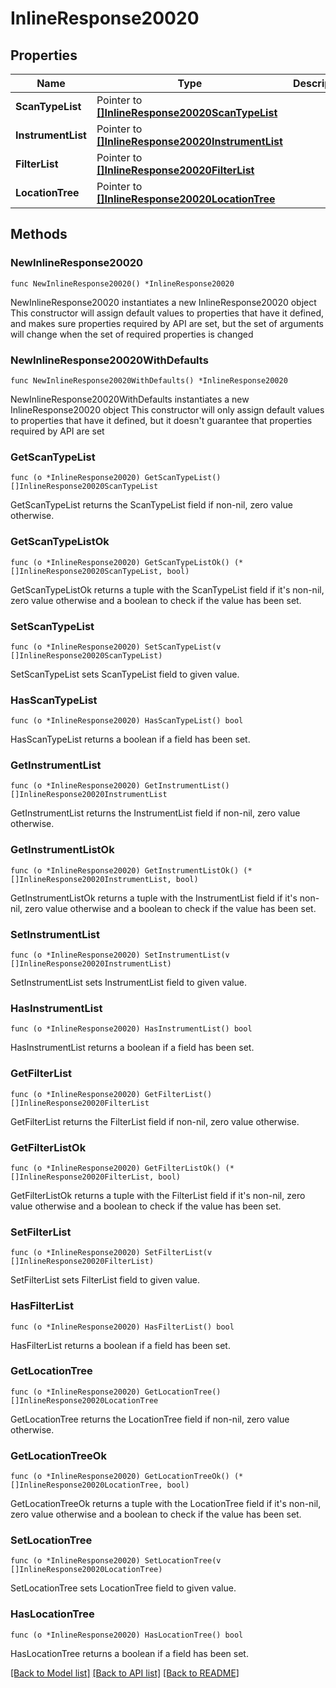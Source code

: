 # InlineResponse20020

## Properties

Name | Type | Description | Notes
------------ | ------------- | ------------- | -------------
**ScanTypeList** | Pointer to [**[]InlineResponse20020ScanTypeList**](InlineResponse20020ScanTypeList.md) |  | [optional] 
**InstrumentList** | Pointer to [**[]InlineResponse20020InstrumentList**](InlineResponse20020InstrumentList.md) |  | [optional] 
**FilterList** | Pointer to [**[]InlineResponse20020FilterList**](InlineResponse20020FilterList.md) |  | [optional] 
**LocationTree** | Pointer to [**[]InlineResponse20020LocationTree**](InlineResponse20020LocationTree.md) |  | [optional] 

## Methods

### NewInlineResponse20020

`func NewInlineResponse20020() *InlineResponse20020`

NewInlineResponse20020 instantiates a new InlineResponse20020 object
This constructor will assign default values to properties that have it defined,
and makes sure properties required by API are set, but the set of arguments
will change when the set of required properties is changed

### NewInlineResponse20020WithDefaults

`func NewInlineResponse20020WithDefaults() *InlineResponse20020`

NewInlineResponse20020WithDefaults instantiates a new InlineResponse20020 object
This constructor will only assign default values to properties that have it defined,
but it doesn't guarantee that properties required by API are set

### GetScanTypeList

`func (o *InlineResponse20020) GetScanTypeList() []InlineResponse20020ScanTypeList`

GetScanTypeList returns the ScanTypeList field if non-nil, zero value otherwise.

### GetScanTypeListOk

`func (o *InlineResponse20020) GetScanTypeListOk() (*[]InlineResponse20020ScanTypeList, bool)`

GetScanTypeListOk returns a tuple with the ScanTypeList field if it's non-nil, zero value otherwise
and a boolean to check if the value has been set.

### SetScanTypeList

`func (o *InlineResponse20020) SetScanTypeList(v []InlineResponse20020ScanTypeList)`

SetScanTypeList sets ScanTypeList field to given value.

### HasScanTypeList

`func (o *InlineResponse20020) HasScanTypeList() bool`

HasScanTypeList returns a boolean if a field has been set.

### GetInstrumentList

`func (o *InlineResponse20020) GetInstrumentList() []InlineResponse20020InstrumentList`

GetInstrumentList returns the InstrumentList field if non-nil, zero value otherwise.

### GetInstrumentListOk

`func (o *InlineResponse20020) GetInstrumentListOk() (*[]InlineResponse20020InstrumentList, bool)`

GetInstrumentListOk returns a tuple with the InstrumentList field if it's non-nil, zero value otherwise
and a boolean to check if the value has been set.

### SetInstrumentList

`func (o *InlineResponse20020) SetInstrumentList(v []InlineResponse20020InstrumentList)`

SetInstrumentList sets InstrumentList field to given value.

### HasInstrumentList

`func (o *InlineResponse20020) HasInstrumentList() bool`

HasInstrumentList returns a boolean if a field has been set.

### GetFilterList

`func (o *InlineResponse20020) GetFilterList() []InlineResponse20020FilterList`

GetFilterList returns the FilterList field if non-nil, zero value otherwise.

### GetFilterListOk

`func (o *InlineResponse20020) GetFilterListOk() (*[]InlineResponse20020FilterList, bool)`

GetFilterListOk returns a tuple with the FilterList field if it's non-nil, zero value otherwise
and a boolean to check if the value has been set.

### SetFilterList

`func (o *InlineResponse20020) SetFilterList(v []InlineResponse20020FilterList)`

SetFilterList sets FilterList field to given value.

### HasFilterList

`func (o *InlineResponse20020) HasFilterList() bool`

HasFilterList returns a boolean if a field has been set.

### GetLocationTree

`func (o *InlineResponse20020) GetLocationTree() []InlineResponse20020LocationTree`

GetLocationTree returns the LocationTree field if non-nil, zero value otherwise.

### GetLocationTreeOk

`func (o *InlineResponse20020) GetLocationTreeOk() (*[]InlineResponse20020LocationTree, bool)`

GetLocationTreeOk returns a tuple with the LocationTree field if it's non-nil, zero value otherwise
and a boolean to check if the value has been set.

### SetLocationTree

`func (o *InlineResponse20020) SetLocationTree(v []InlineResponse20020LocationTree)`

SetLocationTree sets LocationTree field to given value.

### HasLocationTree

`func (o *InlineResponse20020) HasLocationTree() bool`

HasLocationTree returns a boolean if a field has been set.


[[Back to Model list]](../README.md#documentation-for-models) [[Back to API list]](../README.md#documentation-for-api-endpoints) [[Back to README]](../README.md)



